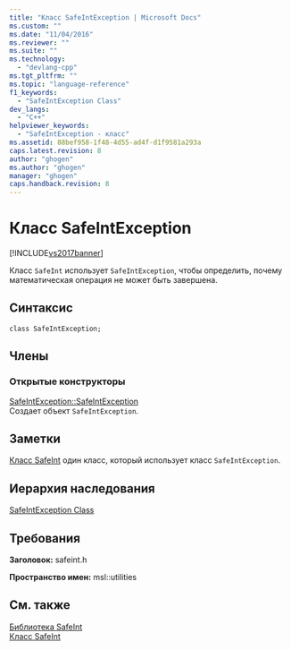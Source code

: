 ```yaml
---
title: "Класс SafeIntException | Microsoft Docs"
ms.custom: ""
ms.date: "11/04/2016"
ms.reviewer: ""
ms.suite: ""
ms.technology: 
  - "devlang-cpp"
ms.tgt_pltfrm: ""
ms.topic: "language-reference"
f1_keywords: 
  - "SafeIntException Class"
dev_langs: 
  - "C++"
helpviewer_keywords: 
  - "SafeIntException - класс"
ms.assetid: 88bef958-1f48-4d55-ad4f-d1f9581a293a
caps.latest.revision: 8
author: "ghogen"
ms.author: "ghogen"
manager: "ghogen"
caps.handback.revision: 8
---
```

# Класс SafeIntException
[!INCLUDE[vs2017banner](../assembler/inline/includes/vs2017banner.md)]

Класс `SafeInt` использует `SafeIntException`, чтобы определить, почему математическая операция не может быть завершена.  
  
## Синтаксис  
  
```  
class SafeIntException;  
```  
  
## Члены  
  
### Открытые конструкторы  
 [SafeIntException::SafeIntException](../Topic/SafeIntException::SafeIntException.md)  
 Создает объект `SafeIntException`.  
  
## Заметки  
 [Класс SafeInt](../windows/safeint-class.md) один класс, который использует класс `SafeIntException`.  
  
## Иерархия наследования  
 [SafeIntException Class](../windows/safeintexception-class.md)  
  
## Требования  
 **Заголовок:** safeint.h  
  
 **Пространство имен:** msl::utilities  
  
## См. также  
 [Библиотека SafeInt](../windows/safeint-library.md)   
 [Класс SafeInt](../windows/safeint-class.md)